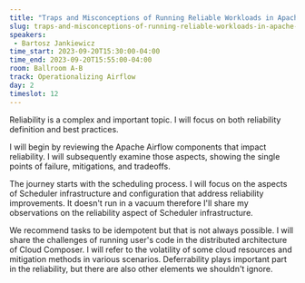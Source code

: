 ```yaml
---
title: "Traps and Misconceptions of Running Reliable Workloads in Apache Airflow"
slug: traps-and-misconceptions-of-running-reliable-workloads-in-apache-airflow
speakers:
 - Bartosz Jankiewicz
time_start: 2023-09-20T15:30:00-04:00
time_end: 2023-09-20T15:55:00-04:00
room: Ballroom A-B
track: Operationalizing Airflow
day: 2
timeslot: 12
---
```


Reliability is a complex and important topic. I will focus on both reliability definition and best practices.
 
 
 
 I will begin by reviewing the Apache Airflow components that impact reliability. I will subsequently examine those aspects, showing the single points of failure, mitigations, and tradeoffs.
 
 
 
 The journey starts with the scheduling process. I will focus on the aspects of Scheduler infrastructure and configuration that address reliability improvements. It doesn't run in a vacuum therefore I'll share my observations on the reliability aspect of Scheduler infrastructure.
 
 
 
 We recommend tasks to be idempotent but that is not always possible. I will share the challenges of running user's code in the distributed architecture of Cloud Composer. I will refer to the volatility of some cloud resources and mitigation methods in various scenarios. Deferrability plays important part in the reliability, but there are also other elements we shouldn't ignore.